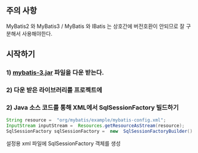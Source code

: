 ## 주의 사항
MyBatis2 와 MyBatis3 / MyBatis 와 IBatis 는 상호간에 버전호환이 안되므로 잘 구분해서 사용해야한다.

## 시작하기
### 1) [mybatis-3.jar](https://github.com/mybatis/mybatis-3/releases) 파일을 다운 받는다.
### 2) 다운 받은 라이브러리를 프로젝트에 
### 2) Java 소스 코드를 통해 XML에서 SqlSessionFactory 빌드하기
```java
String resource =  "org/mybatis/example/mybatis-config.xml";  
InputStream inputStream =  Resources.getResourceAsStream(resource);  
SqlSessionFactory sqlSessionFactory =  new  SqlSessionFactoryBuilder().build(inputStream);
```
설정용 xml 파일에 SqlSessionFactory 객체를 생성


<!--stackedit_data:
eyJoaXN0b3J5IjpbMTg0MzA5ODE1NSwtMTc2MzEwNDEwNl19
-->